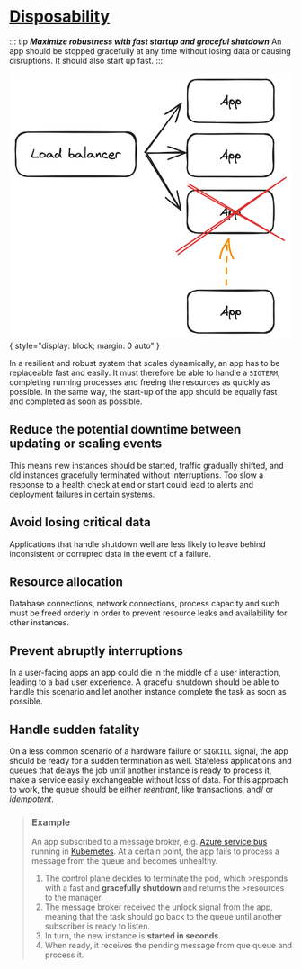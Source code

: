 # [Disposability](https://12factor.net/disposability)

::: tip ***Maximize robustness with fast startup and graceful shutdown***
An app should be stopped gracefully at any time without losing data or causing disruptions. It should also start up fast.
:::
<br>

![Disposability](../assets/disposability.png){ style="display: block; margin: 0 auto" }

In a resilient and robust system that scales dynamically, an app has to be replaceable fast and easily. It must therefore be able to handle a ``SIGTERM``, completing running processes and freeing the resources as quickly as possible. In the same way, the start-up of the app should be equally fast and completed as soon as possible.

## Reduce the potential downtime between updating or scaling events

This means new instances should be started, traffic gradually shifted, and old instances gracefully terminated without interruptions. Too slow a response to a health check at end or start could lead to alerts and deployment failures in certain systems.
  
## Avoid losing critical data

Applications that handle shutdown well are less likely to leave behind inconsistent or corrupted data in the event of a failure.
  
## Resource allocation

Database connections, network connections, process capacity and such must be freed orderly in order to prevent resource leaks and availability for other instances.
  
## Prevent abruptly interruptions

In a user-facing apps an app could die in the middle of a user interaction, leading to a bad user experience. A graceful shutdown should be able to handle this scenario and let another instance complete the task as soon as possible.

## Handle sudden fatality

On a less common scenario of a hardware failure or ``SIGKILL`` signal, the app should be ready for a sudden termination as well. Stateless applications and queues that delays the job until another instance is ready to process it, make a service easily exchangeable without loss of data. For this approach to work, the queue should be either *reentrant*, like transactions, and/ or *idempotent*.

> ### Example
>
> An app subscribed to a message broker, e.g. [Azure service bus](https://azure.microsoft.com/en-us/products/service-bus) running in [Kubernetes](https://kubernetes.io/). At a certain point, the app fails to process a message from the queue and becomes unhealthy.
>
>1. The control plane decides to terminate the pod, which >responds with a fast and **gracefully shutdown** and returns the >resources to the manager.
>2. The message broker received the unlock signal from the app, meaning that the task should go back to the queue until another subscriber is ready to listen.
>3. In turn, the new instance is **started in seconds**.
>4. When ready, it receives the pending message from que queue and process it.
